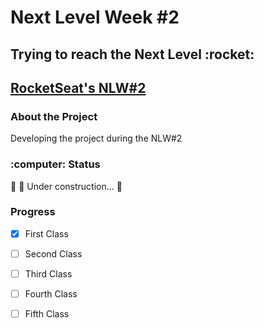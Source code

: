 <h1> Next Level Week #2</h1> 
<h2> Trying to reach the Next Level :rocket: </h2>

<a href="https://nextlevelweek.com/inscricao/2">RocketSeat's NLW#2</a>
-----------------------------------------------------------------------------------------------------
<h3> About the Project </h3>
<p> Developing the project during the NLW#2 </p>

<h3> :computer: Status </h3>
<p> 🚧  🚀 Under construction...  🚧 </p>

### Progress
- [x] First Class
- [ ] Second Class
- [ ] Third Class
- [ ] Fourth Class
- [ ] Fifth Class


